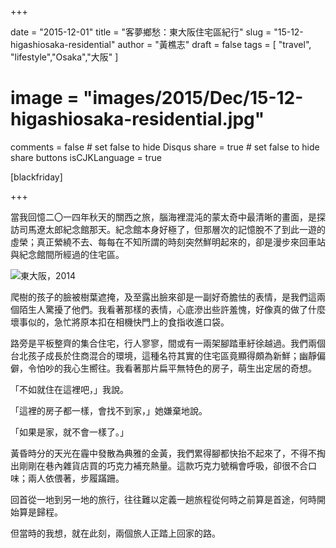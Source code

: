 +++

date = "2015-12-01"
title = "客夢鄉愁：東大阪住宅區紀行"
slug = "15-12-higashiosaka-residential"
author = "黃樵志"
draft = false
tags = [ "travel", "lifestyle","Osaka","大阪" ]
# image = "images/2015/Dec/15-12-higashiosaka-residential.jpg"
comments = false  # set false to hide Disqus
share = true  # set false to hide share buttons
isCJKLanguage = true

[blackfriday]

+++

當我回憶二〇一四年秋天的關西之旅，腦海裡混沌的蒙太奇中最清晰的畫面，是探訪司馬遼太郎紀念館那天。紀念館本身好極了，但那層次的記憶脫不了到此一遊的虛榮；真正縈繞不去、每每在不知所謂的時刻突然鮮明起來的，卻是漫步來回車站與紀念館間所經過的住宅區。

<!--more-->

![東大阪，2014](https://eternallogger.com/images/2015/Dec/15-12-higashiosaka-residential.jpg)

爬樹的孩子的臉被樹葉遮掩，及至露出臉來卻是一副好奇膽怯的表情，是我們這兩個陌生人驚擾了他們。我看著那樣的表情，心底滲出些許羞愧，好像真的做了什麼壞事似的，急忙將原本扣在相機快門上的食指收進口袋。

路旁是平板整齊的集合住宅，行人寥寥，間或有一兩架腳踏車紆徐越過。我們兩個台北孩子成長於住商混合的環境，這種名符其實的住宅區竟顯得頗為新鮮；幽靜偏僻，令怕吵的我心生嚮往。我看著那片扁平無特色的房子，萌生出定居的奇想。

「不如就住在這裡吧，」我說。

「這裡的房子都一樣，會找不到家，」她嫌棄地說。

「如果是家，就不會一樣了。」

黃昏時分的天光在霾中發散為典雅的金黃，我們累得腳都快抬不起來了，不得不掏出剛剛在巷內雜貨店買的巧克力補充熱量。這款巧克力號稱會呼吸，卻很不合口味；兩人依偎著，步履蹣跚。

回首從一地到另一地的旅行，往往難以定義一趟旅程從何時之前算是首途，何時開始算是歸程。

但當時的我想，就在此刻，兩個旅人正踏上回家的路。